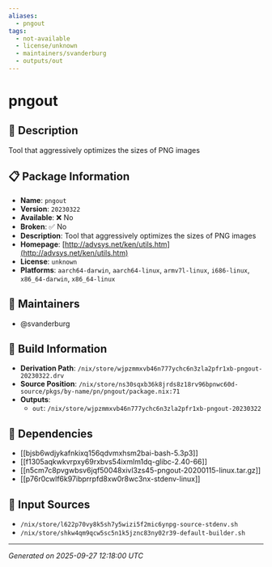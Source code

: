 ```yaml
---
aliases:
  - pngout
tags:
  - not-available
  - license/unknown
  - maintainers/svanderburg
  - outputs/out
---
```


# pngout

## 📝 Description

Tool that aggressively optimizes the sizes of PNG images

## 📋 Package Information

- **Name**: `pngout`
- **Version**: `20230322`
- **Available**: ❌ No
- **Broken**: ✅ No
- **Description**: Tool that aggressively optimizes the sizes of PNG images
- **Homepage**: [http://advsys.net/ken/utils.htm](http://advsys.net/ken/utils.htm)
- **License**: `unknown`
- **Platforms**: `aarch64-darwin`, `aarch64-linux`, `armv7l-linux`, `i686-linux`, `x86_64-darwin`, `x86_64-linux`
## 👥 Maintainers

- @svanderburg


## 🔧 Build Information

- **Derivation Path**: `/nix/store/wjpzmmxvb46n777ychc6n3zla2pfr1xb-pngout-20230322.drv`
- **Source Position**: `/nix/store/ns30sqxb36k8jrds8z18rv96bpnwc60d-source/pkgs/by-name/pn/pngout/package.nix:71`
- **Outputs**:
  - `out`:  `/nix/store/wjpzmmxvb46n777ychc6n3zla2pfr1xb-pngout-20230322`

## 🔗 Dependencies

- [[bjsb6wdjykafnkixq156qdvmxhsm2bai-bash-5.3p3]]
- [[f1305aqkwkvrpxy69rxbvs54ixmlm1dq-glibc-2.40-66]]
- [[n5cm7c8pvgwbsv6jqf50048xivl3zs45-pngout-20200115-linux.tar.gz]]
- [[p76r0cwlf6k97ibprrpfd8xw0r8wc3nx-stdenv-linux]]

## 📁 Input Sources

- `/nix/store/l622p70vy8k5sh7y5wizi5f2mic6ynpg-source-stdenv.sh`
- `/nix/store/shkw4qm9qcw5sc5n1k5jznc83ny02r39-default-builder.sh`

---
*Generated on 2025-09-27 12:18:00 UTC*
